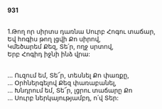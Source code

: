 **931**

\
1.Թող որ սիրտս դառնա Սուրբ Հոգու տաճար,\
Եվ հոգիս թող լցվի Քո սիրով,\
Կմեծարեմ Քեզ, Տե՛ր, ողջ սրտով,\
Երբ Հոգիդ իջնի ինձ վրա:

\
 ... Ուզում եմ, Տե՜ր, տեսնել Քո փառքը,\
 ... Օրհներգելով Քեզ փառաբանել,\
 ... Խնդրում եմ, Տե՜ր, լցրու տաճարը Քո\
 ... Սուրբ ներկայությամբդ, ո՛վ Տեր:
